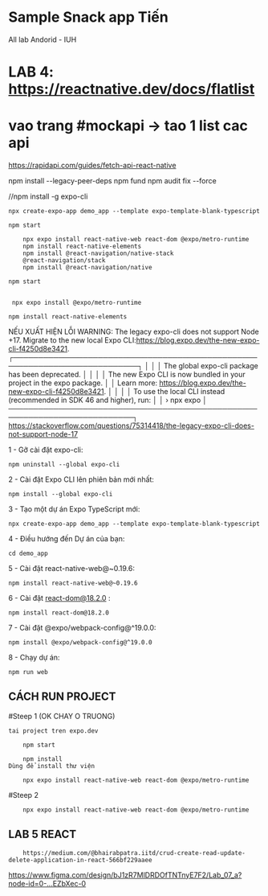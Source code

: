 # Sample Snack app Tiến
All lab Andorid - IUH 


# LAB 4: https://reactnative.dev/docs/flatlist


# vao trang #mockapi ->  tao 1 list cac api

https://rapidapi.com/guides/fetch-api-react-native

  npm install --legacy-peer-deps
  npm fund
  npm audit fix --force

  //npm install -g expo-cli
  
  	npx create-expo-app demo_app --template expo-template-blank-typescript
 	 
   	npm start
  
		npx expo install react-native-web react-dom @expo/metro-runtime
		npm install react-native-elements
		npm install @react-navigation/native-stack
  		@react-navigation/stack
		npm install @react-navigation/native
 
  	npm start
  
  
 	 npx expo install @expo/metro-runtime

	npm install react-native-elements




  NẾU XUẤT HIỆN LỖI
  WARNING: The legacy expo-cli does not support Node +17. Migrate to the new local Expo CLI:https://blog.expo.dev/the-new-expo-cli-f4250d8e3421.
┌───────────────────────────────────────────────────────────────────────────┐
│                                                                           │
│   The global expo-cli package has been deprecated.                        │
│                                                                           │
│   The new Expo CLI is now bundled in your project in the expo package.    │
│   Learn more: https://blog.expo.dev/the-new-expo-cli-f4250d8e3421.        │
│                                                                           │
│   To use the local CLI instead (recommended in SDK 46 and higher), run:   │
│   › npx expo <command>                                                    │
───────────────────────────────────────────────────────────────────────────┐                                                         
  https://stackoverflow.com/questions/75314418/the-legacy-expo-cli-does-not-support-node-17
  
  
  
  1 - Gỡ cài đặt expo-cli:


	npm uninstall --global expo-cli


2 - Cài đặt Expo CLI lên phiên bản mới nhất:


	npm install --global expo-cli


3 - Tạo một dự án Expo TypeScript mới:

	npx create-expo-app demo_app --template expo-template-blank-typescript


4 - Điều hướng đến Dự án của bạn:


	cd demo_app


5 - Cài đặt react-native-web@~0.19.6:


	npm install react-native-web@~0.19.6


6 - Cài đặt react-dom@18.2.0 :

	npm install react-dom@18.2.0


7 - Cài đặt @expo/webpack-config@^19.0.0:

	npm install @expo/webpack-config@^19.0.0


8 - Chạy dự án:

	npm run web

 ## CÁCH RUN PROJECT
 	
  #Steep 1	(OK CHAY O TRUONG)

  	tai project tren expo.dev

    	npm start
     
    	npm install
   	Dùng để install thư viện

    	npx expo install react-native-web react-dom @expo/metro-runtime

     

 	
  #Steep 2
  
    	npx expo install react-native-web react-dom @expo/metro-runtime



## LAB 5 REACT 
		https://medium.com/@bhairabpatra.iitd/crud-create-read-update-delete-application-in-react-566bf229aaee

https://www.figma.com/design/bJ1zR7MlDRDOfTNTnyE7F2/Lab_07_a?node-id=0-...EZbXec-0

  
  
